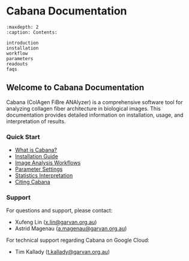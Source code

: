 # Cabana Documentation

```{toctree}
:maxdepth: 2
:caption: Contents:

introduction
installation
workflow
parameters
readouts
faqs
```

## Welcome to Cabana Documentation

Cabana (ColAgen FiBre ANAlyzer) is a comprehensive software tool for analyzing collagen fiber architecture in biological images. This documentation provides detailed information on installation, usage, and interpretation of results.

### Quick Start

- [What is Cabana?](introduction.md)
- [Installation Guide](installation.md)
- [Image Analysis Workflows](workflow.md)
- [Parameter Settings](parameters.md)
- [Statistics Interpretation](readouts.md)
- [Citing Cabana](citing.md)

### Support

For questions and support, please contact:
- Xufeng Lin (x.lin@garvan.org.au)
- Astrid Magenau (a.magenau@garvan.org.au)

For technical support regarding Cabana on Google Cloud:
- Tim Kallady (t.kallady@garvan.org.au)
